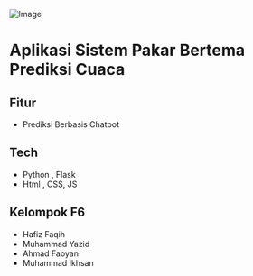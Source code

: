 ![Image](https://github.com/user-attachments/assets/7199785b-4032-4e3c-8681-05141ae953af)

# Aplikasi Sistem Pakar Bertema Prediksi Cuaca

## Fitur

- Prediksi Berbasis Chatbot

## Tech

- Python , Flask
- Html , CSS, JS

## Kelompok F6

- Hafiz Faqih
- Muhammad Yazid
- Ahmad Faoyan
- Muhammad Ikhsan

